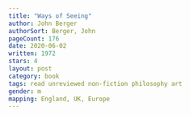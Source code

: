 ```yaml
---
title: "Ways of Seeing"
author: John Berger
authorSort: Berger, John
pageCount: 176
date: 2020-06-02
written: 1972
stars: 4
layout: post
category: book
tags: read unreviewed non-fiction philosophy art
gender: m
mapping: England, UK, Europe
---
```

